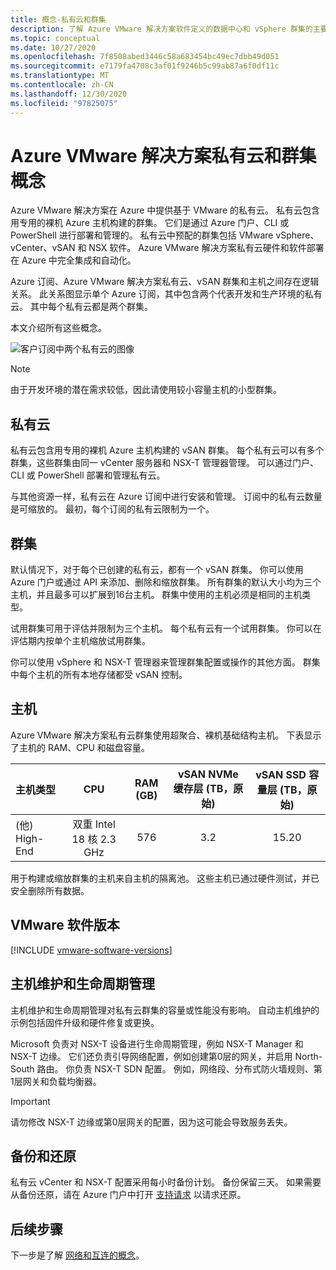 ```yaml
---
title: 概念-私有云和群集
description: 了解 Azure VMware 解决方案软件定义的数据中心和 vSphere 群集的主要功能。
ms.topic: conceptual
ms.date: 10/27/2020
ms.openlocfilehash: 7f8508abed3446c58a683454bc49ec7dbb49d051
ms.sourcegitcommit: e7179fa4708c3af01f9246b5c99ab87a6f0df11c
ms.translationtype: MT
ms.contentlocale: zh-CN
ms.lasthandoff: 12/30/2020
ms.locfileid: "97825075"
---
```

#  <a name="azure-vmware-solution-private-cloud-and-cluster-concepts"></a>Azure VMware 解决方案私有云和群集概念

Azure VMware 解决方案在 Azure 中提供基于 VMware 的私有云。 私有云包含用专用的裸机 Azure 主机构建的群集。 它们是通过 Azure 门户、CLI 或 PowerShell 进行部署和管理的。  私有云中预配的群集包括 VMware vSphere、vCenter、vSAN 和 NSX 软件。 Azure VMware 解决方案私有云硬件和软件部署在 Azure 中完全集成和自动化。

Azure 订阅、Azure VMware 解决方案私有云、vSAN 群集和主机之间存在逻辑关系。 此关系图显示单个 Azure 订阅，其中包含两个代表开发和生产环境的私有云。  其中每个私有云都是两个群集。 

本文介绍所有这些概念。

![客户订阅中两个私有云的图像](./media/hosts-clusters-private-clouds-final.png)

>[!NOTE]
>由于开发环境的潜在需求较低，因此请使用较小容量主机的小型群集。 

## <a name="private-clouds"></a>私有云

私有云包含用专用的裸机 Azure 主机构建的 vSAN 群集。 每个私有云可以有多个群集，这些群集由同一 vCenter 服务器和 NSX-T 管理器管理。 可以通过门户、CLI 或 PowerShell 部署和管理私有云。 

与其他资源一样，私有云在 Azure 订阅中进行安装和管理。 订阅中的私有云数量是可缩放的。 最初，每个订阅的私有云限制为一个。

## <a name="clusters"></a>群集
默认情况下，对于每个已创建的私有云，都有一个 vSAN 群集。 你可以使用 Azure 门户或通过 API 来添加、删除和缩放群集。  所有群集的默认大小均为三个主机，并且最多可以扩展到16台主机。  群集中使用的主机必须是相同的主机类型。

试用群集可用于评估并限制为三个主机。 每个私有云有一个试用群集。 你可以在评估期内按单个主机缩放试用群集。

你可以使用 vSphere 和 NSX-T 管理器来管理群集配置或操作的其他方面。 群集中每个主机的所有本地存储都受 vSAN 控制。

## <a name="hosts"></a>主机

Azure VMware 解决方案私有云群集使用超聚合、裸机基础结构主机。 下表显示了主机的 RAM、CPU 和磁盘容量。 

| 主机类型              |             CPU             |   RAM (GB)   |  vSAN NVMe 缓存层 (TB，原始)   |  vSAN SSD 容量层 (TB，原始)   |
| :---                   |            :---:            |    :---:     |               :---:              |                :---:               |
|  (他) High-End          |  双重 Intel 18 核 2.3 GHz  |     576      |                3.2               |                15.20               |

用于构建或缩放群集的主机来自主机的隔离池。 这些主机已通过硬件测试，并已安全删除所有数据。 

## <a name="vmware-software-versions"></a>VMware 软件版本

[!INCLUDE [vmware-software-versions](includes/vmware-software-versions.md)]


## <a name="host-maintenance-and-lifecycle-management"></a>主机维护和生命周期管理

主机维护和生命周期管理对私有云群集的容量或性能没有影响。  自动主机维护的示例包括固件升级和硬件修复或更换。

Microsoft 负责对 NSX-T 设备进行生命周期管理，例如 NSX-T Manager 和 NSX-T 边缘。 它们还负责引导网络配置，例如创建第0层的网关，并启用 North-South 路由。 你负责 NSX-T SDN 配置。 例如，网络段、分布式防火墙规则、第1层网关和负载均衡器。

> [!IMPORTANT]
> 请勿修改 NSX-T 边缘或第0层网关的配置，因为这可能会导致服务丢失。

## <a name="backup-and-restoration"></a>备份和还原

私有云 vCenter 和 NSX-T 配置采用每小时备份计划。  备份保留三天。 如果需要从备份还原，请在 Azure 门户中打开 [支持请求](https://rc.portal.azure.com/#create/Microsoft.Support) 以请求还原。

## <a name="next-steps"></a>后续步骤

下一步是了解 [网络和互连的概念](concepts-networking.md)。

<!-- LINKS - internal -->

<!-- LINKS - external-->
[VCSA versions]: https://kb.vmware.com/s/article/2143838
[ESXi versions]: https://kb.vmware.com/s/article/2143832
[vSAN versions]: https://kb.vmware.com/s/article/2150753

